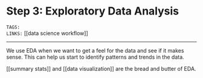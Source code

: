 # Step 3: Exploratory Data Analysis
`TAGS:`  
`LINKS:` [[data science workflow]]

---
We use EDA when we want to get a feel for the data and see if it makes sense. This can help us start to identify patterns and trends in the data. 

[[summary stats]] and [[data visualization]] are the bread and butter of EDA. 